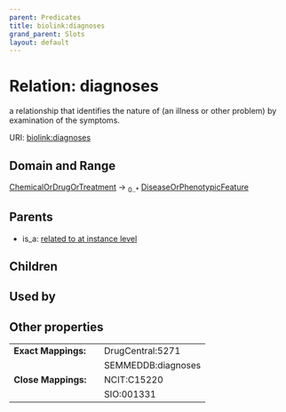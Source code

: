 ```yaml
---
parent: Predicates
title: biolink:diagnoses
grand_parent: Slots
layout: default
---
```


# Relation: diagnoses


a relationship that identifies the nature of (an illness or other problem) by examination of the symptoms.

URI: [biolink:diagnoses](https://w3id.org/biolink/vocab/diagnoses)

## Domain and Range

[ChemicalOrDrugOrTreatment](ChemicalOrDrugOrTreatment.md) ->  <sub>0..\*</sub> [DiseaseOrPhenotypicFeature](DiseaseOrPhenotypicFeature.md)

## Parents

 *  is_a: [related to at instance level](related_to_at_instance_level.md)

## Children


## Used by


## Other properties

|  |  |  |
| --- | --- | --- |
| **Exact Mappings:** | | DrugCentral:5271 |
|  | | SEMMEDDB:diagnoses |
| **Close Mappings:** | | NCIT:C15220 |
|  | | SIO:001331 |

